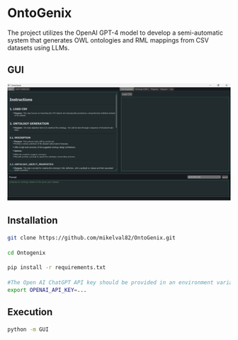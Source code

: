 # OntoGenix

The project utilizes the OpenAI GPT-4 model to develop a semi-automatic system that generates OWL ontologies and RML mappings from CSV datasets using LLMs.

## GUI

![GitHub Logo](/images/OntoGenix_GUI.png)

## Installation

```bash
git clone https://github.com/mikelval82/OntoGenix.git

cd Ontogenix

pip install -r requirements.txt

#The Open AI ChatGPT API key should be provided in an environment variable:
export OPENAI_API_KEY=...
```

## Execution

```bash
python -m GUI
```

